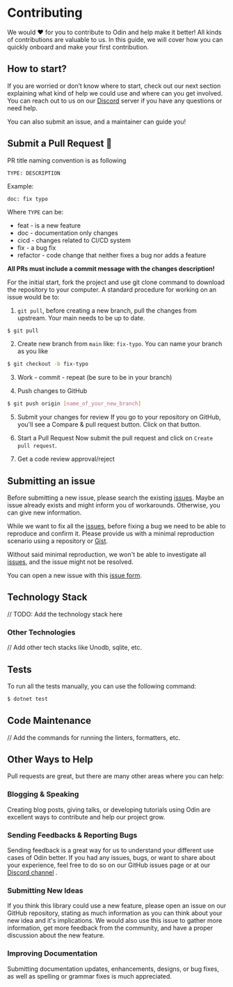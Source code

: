 # Contributing

We would ❤️ for you to contribute to Odin and help make it better! All kinds of contributions are valuable to us. In this guide, we will cover how you can quickly onboard and make your first contribution.

## How to start?

If you are worried or don’t know where to start, check out our next section explaining what kind of help we could use and where can you get involved. You can reach out to us on our [Discord](<INSERT DISCORD LINK>) server if you have any questions or need help.

You can also submit an issue, and a maintainer can guide you!

## Submit a Pull Request 🚀

PR title naming convention is as following

`TYPE: DESCRIPTION`

Example:

```
doc: fix typo
```

Where `TYPE` can be:

- feat - is a new feature
- doc - documentation only changes
- cicd - changes related to CI/CD system
- fix - a bug fix
- refactor - code change that neither fixes a bug nor adds a feature

**All PRs must include a commit message with the changes description!**

For the initial start, fork the project and use git clone command to download the repository to your computer. A standard procedure for working on an issue would be to:

1. `git pull`, before creating a new branch, pull the changes from upstream. Your main needs to be up to date.

```bash
$ git pull
```

2. Create new branch from `main` like: `fix-typo`. You can name your branch as you like

```bash
$ git checkout -b fix-typo
```

3. Work - commit - repeat (be sure to be in your branch)

4. Push changes to GitHub

```bash
$ git push origin [name_of_your_new_branch]
```

5. Submit your changes for review If you go to your repository on GitHub, you'll see a Compare & pull request button. Click on that button.

6. Start a Pull Request Now submit the pull request and click on `Create pull request`.

7. Get a code review approval/reject

## Submitting an issue

Before submitting a new issue, please search the existing [issues](https://github.com/homebase-id/odin-core/issues). Maybe an issue already exists and might inform you of workarounds. Otherwise, you can give new information.

While we want to fix all the [issues](https://github.com/homebase-id/odin-core/issues), before fixing a bug we need to be able to reproduce and confirm it. Please provide us with a minimal reproduction scenario using a repository or [Gist](https://gist.github.com/).

Without said minimal reproduction, we won't be able to investigate all [issues](https://github.com/homebase-id/odin-core/issues), and the issue might not be resolved.

You can open a new issue with this [issue form](https://github.com/homebase-id/odin-core/issues/new).

## Technology Stack

// TODO: Add the technology stack here

### Other Technologies

// Add other tech stacks like Unodb, sqlite, etc.

## Tests

To run all the tests manually, you can use the following command:

```bash
$ dotnet test
```

## Code Maintenance

// Add the commands for running the linters, formatters, etc.

## Other Ways to Help

Pull requests are great, but there are many other areas where you can help:

### Blogging & Speaking

Creating blog posts, giving talks, or developing tutorials using Odin are excellent ways to contribute and help our project grow.

### Sending Feedbacks & Reporting Bugs

Sending feedback is a great way for us to understand your different use cases of Odin better. If you had any issues, bugs, or want to share about your experience, feel free to do so on our GitHub issues page or at our [Discord channel](Insert-LINK_HERE) .

### Submitting New Ideas

If you think this library could use a new feature, please open an issue on our GitHub repository, stating as much information as you can think about your new idea and it's implications. We would also use this issue to gather more information, get more feedback from the community, and have a proper discussion about the new feature.

### Improving Documentation

Submitting documentation updates, enhancements, designs, or bug fixes, as well as spelling or grammar fixes is much appreciated.
